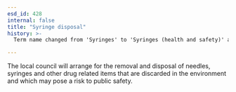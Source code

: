 ```yaml
---
esd_id: 428
internal: false
title: "Syringe disposal"
history: >-
  Term name changed from 'Syringes' to 'Syringes (health and safety)' and scope notes added in version 2.02. Term name changed from 'Syringes (health and safety)' to 'Safety - syringes - disposal' in version 3.00. Name changed to 'Syringe disposal' in version 4.00.

---
```


The local council will arrange for the removal and disposal of needles, syringes and other drug related items that are discarded in the environment and which may pose a risk to public safety.

